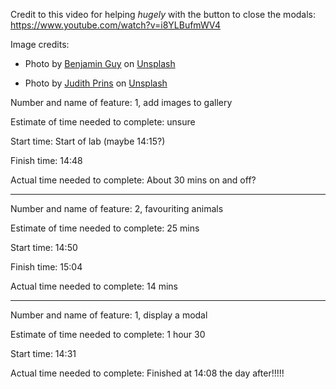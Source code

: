 Credit to this video for helping *hugely* with the button to close the modals: https://www.youtube.com/watch?v=i8YLBufmWV4

Image credits: 

- Photo by <a href="https://unsplash.com/@benjaminguy?utm_content=creditCopyText&utm_medium=referral&utm_source=unsplash">Benjamin Guy</a> on <a href="https://unsplash.com/photos/brown-animal-on-brown-grass-field-during-daytime-2BAao9zZN0s?utm_content=creditCopyText&utm_medium=referral&utm_source=unsplash">Unsplash</a>

- Photo by <a href="https://unsplash.com/@judithprins?utm_content=creditCopyText&utm_medium=referral&utm_source=unsplash">Judith Prins</a> on <a href="https://unsplash.com/photos/moose-pulling-snow-sled-j1F-WyKgr28?utm_content=creditCopyText&utm_medium=referral&utm_source=unsplash">Unsplash</a>
    

Number and name of feature: 1, add images to gallery

Estimate of time needed to complete: unsure

Start time: Start of lab (maybe 14:15?)

Finish time: 14:48

Actual time needed to complete: About 30 mins on and off?


******************


Number and name of feature: 2, favouriting animals

Estimate of time needed to complete: 25 mins 

Start time: 14:50

Finish time: 15:04

Actual time needed to complete: 14 mins 


******************


Number and name of feature: 1, display a modal 

Estimate of time needed to complete: 1 hour 30 

Start time: 14:31

Actual time needed to complete: Finished at 14:08 the day after!!!!!

